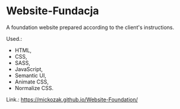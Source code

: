 # Website-Fundacja

A foundation website prepared according to the client's instructions.

Used.:

- HTML,
- CSS,
- SASS,
- JavaScript,
- Semantic UI,
- Animate CSS,
- Normalize CSS.

Link.: https://mickozak.github.io/Website-Foundation/
